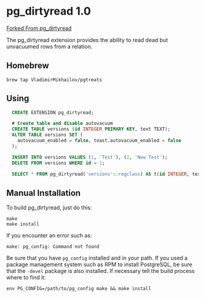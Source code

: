 pg_dirtyread 1.0
================

[Forked From pg_dirtyread](https://github.com/omniti-labs/pgtreats)

The pg_dirtyread extension provides the ability to read dead but unvacuumed
rows from a relation.

Homebrew
-------

`brew tap VladimirMikhailov/pgtreats`

Using
-----

  ```sql
    CREATE EXTENSION pg_dirtyread;

    # Create table and disable autovacuum
    CREATE TABLE versions (id INTEGER PRIMARY KEY, text TEXT);
    ALTER TABLE versions SET (
      autovacuum_enabled = false, toast.autovacuum_enabled = false
    );

    INSERT INTO versions VALUES (1, 'Test'), (2, 'New Test');
    DELETE FROM versions WHERE id = 1;

    SELECT * FROM pg_dirtyread('versions'::regclass) AS t(id INTEGER, text TEXT);
  ```

Manual Installation
--------

To build pg_dirtyread, just do this:

    make
    make install

If you encounter an error such as:

    make: pg_config: Command not found

Be sure that you have `pg_config` installed and in your path. If you used a
package management system such as RPM to install PostgreSQL, be sure that the
`-devel` package is also installed. If necessary tell the build process where
to find it:

    env PG_CONFIG=/path/to/pg_config make && make install
